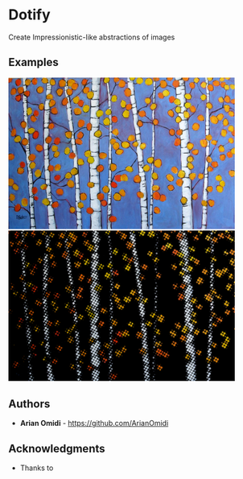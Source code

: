 # Dotify
Create Impressionistic-like abstractions of images

## Examples
<img src="./resources/images/trees.jpg?raw=true" width="450"> <img src="./resources/images/dotified/trees_dotify.png?raw=true" width="450">

## Authors

* **Arian Omidi** - https://github.com/ArianOmidi


## Acknowledgments

* Thanks to 
